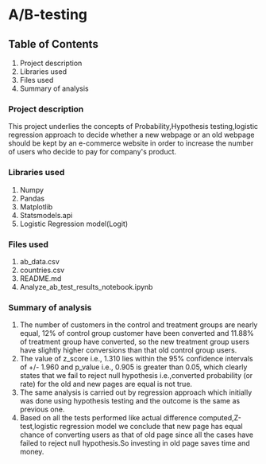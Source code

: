 # A/B-testing
## Table of Contents
1. Project description
2. Libraries used
3. Files used
4. Summary of analysis

### Project description
This project underlies the concepts of Probability,Hypothesis testing,logistic regression approach to decide whether a new webpage or an old webpage should be kept by an e-commerce website in order to increase the number of users who decide to pay for company's product.

### Libraries used
1. Numpy
2. Pandas
3. Matplotlib
4. Statsmodels.api
5. Logistic Regression model(Logit)

### Files used
1. ab_data.csv
2. countries.csv
3. README.md
4. Analyze_ab_test_results_notebook.ipynb

### Summary of analysis
1. The number of customers in the control and treatment groups are nearly equal, 12% of control group customer have been converted and 11.88% of treatment group have converted, so the new treatment group users have slightly higher conversions than that old control group users.
2. The value of z_score i.e., 1.310 lies within the 95% confidence intervals of +/- 1.960 and p_value i.e., 0.905 is greater than 0.05, which clearly states that we fail to reject null hypothesis i.e.,converted probability (or rate) for the old and new pages are equal is not true.
3. The same analysis is carried out by regression approach which initially was done using hypothesis testing and the outcome is the same as previous one.
4. Based on all the tests performed like actual difference computed,Z-test,logistic regression model we conclude that new page has equal chance of converting users as that of old page since all the cases have failed to reject null hypothesis.So investing in old page saves time and money.
